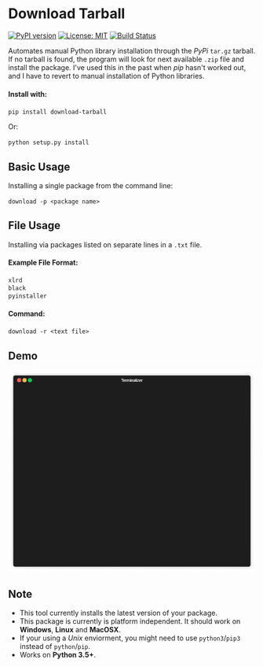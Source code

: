 # Download Tarball

[![PyPI version](https://badge.fury.io/py/download-tarball.svg)](https://badge.fury.io/py/download-tarball)
[![License: MIT](https://img.shields.io/badge/License-MIT-yellow.svg)](https://opensource.org/licenses/MIT)
[![Build Status](https://travis-ci.org/OpticGenius/download-tarball.svg?branch=master)](https://travis-ci.org/OpticGenius/download-tarball)

Automates manual Python library installation through the *PyPi* `tar.gz` tarball. If no tarball is found, the program will look for next available `.zip` file and install the package. I've used this in the past when *pip* hasn't worked out, and I have to revert to manual installation of Python libraries. 

#### Install with:

`pip install download-tarball`

Or:

`python setup.py install`

## Basic Usage

Installing a single package from the command line:

`download -p <package name>`

## File Usage

Installing via packages listed on separate lines in a `.txt` file. 

#### Example File Format:

```
xlrd
black
pyinstaller
```

#### Command:

`download -r <text file>`

## Demo

![xlrd-example](demo.gif)

## Note
* This tool currently installs the latest version of your package.
* This package is currently is platform independent. It should work on **Windows**, **Linux** and **MacOSX**. 
* If your using a *Unix* enviorment, you might need to use `python3`/`pip3` instead of `python`/`pip`. 
* Works on **Python 3.5+**. 